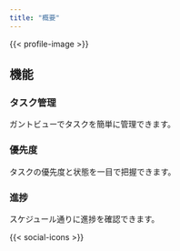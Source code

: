 ```yaml
---
title: "概要"
---
```


{{< profile-image >}}

## 機能

<div class="features-list">

### タスク管理
<div class="feature-item">
ガントビューでタスクを簡単に管理できます。
</div>

### 優先度
<div class="feature-item">
タスクの優先度と状態を一目で把握できます。
</div>

### 進捗
<div class="feature-item">
スケジュール通りに進捗を確認できます。
</div>

</div>

{{< social-icons >}}
